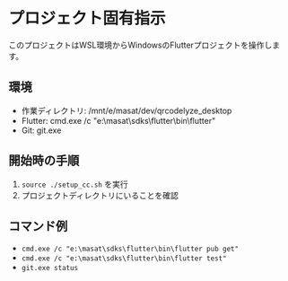 # プロジェクト固有指示

このプロジェクトはWSL環境からWindowsのFlutterプロジェクトを操作します。

## 環境
- 作業ディレクトリ: /mnt/e/masat/dev/qrcodelyze_desktop
- Flutter: cmd.exe /c "e:\masat\sdks\flutter\bin\flutter"
- Git: git.exe

## 開始時の手順
1. `source ./setup_cc.sh` を実行
2. プロジェクトディレクトリにいることを確認

## コマンド例
- `cmd.exe /c "e:\masat\sdks\flutter\bin\flutter pub get"`
- `cmd.exe /c "e:\masat\sdks\flutter\bin\flutter test"`
- `git.exe status`
